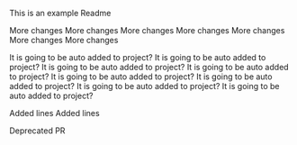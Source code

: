 This is an example Readme

More changes
More changes
More changes
More changes
More changes
More changes
More changes

It is going to be auto added to project?
It is going to be auto added to project?
It is going to be auto added to project?
It is going to be auto added to project?
It is going to be auto added to project?
It is going to be auto added to project?
It is going to be auto added to project?
It is going to be auto added to project?

Added lines
Added lines

Deprecated PR